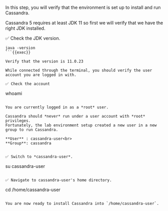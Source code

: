 In this step, you will verify that the environment is set up to install and run Cassandra. 

Cassandra 5 requires at least JDK 11 so first we will verify that  we have the right JDK installed.

✅ Check the JDK version.
```
java -version
```{{exec}}

Verify that the version is 11.0.23

While connected through the terminal, you should verify the user account you are logged in with.

✅ Check the account
```
whoami
```{{exec}}

You are currently logged in as a *root* user.

Cassandra should *never* run under a user account with *root* privileges.
Fortunately, the lab environment setup created a new user in a new group to run Cassandra.

**User** : cassandra-user<br>
**Group**: cassandra


✅ Switch to *cassandra-user*.
```
su cassandra-user
```{{exec}}

✅ Navigate to cassandra-user's home directory.
```
cd /home/cassandra-user
```{{exec}}

You are now ready to install Cassandra into `/home/cassandra-user`.